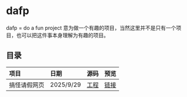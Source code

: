 # dafp
 dafp = do a fun project 意为做一个有趣的项目，当然这里并不是只有一个项目，也可以把这件事本身理解为有趣的项目。

## 目录
| 项目 | 日期 | 源码 | 预览 |
|:-- | :-- | :-- | :-- |
| 搞怪请假网页 | 2025/9/29 | <a href="./AskTheCounselorForLeave">工程</a> | <a href="https://cooloctopus.github.io/dafp/AskTheCounselorForLeave/index.html">链接</a>
